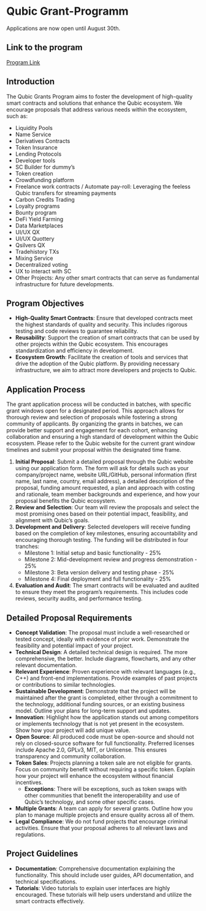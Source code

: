 # Qubic Grant-Programm

Applications are now open until August 30th.

## Link to the program

[Program Link](https://grants.qubic.org/)

## Introduction

The Qubic Grants Program aims to foster the development of high-quality smart contracts and solutions that enhance the Qubic ecosystem. We encourage proposals that address various needs within the ecosystem, such as:

- Liquidity Pools
- Name Service
- Derivatives Contracts
- Token Insurance
- Lending Protocols
- Developer tools
- SC Builder for dummy’s
- Token creation
- Crowdfunding platform
- Freelance work contracts / Automate pay-roll: Leveraging the feeless Qubic transfers for streaming payments
- Carbon Credits Trading
- Loyalty programs
- Bounty program
- DeFi Yield Farming
- Data Marketplaces
- UI/UX QX
- UI/UX Quottery
- Qsilvers QX
- Tradehistory TXs
- Mixing Service
- Decentralized voting
- UX to interact with SC
- Other Projects: Any other smart contracts that can serve as fundamental infrastructure for future developments.

## Program Objectives

- **High-Quality Smart Contracts**: Ensure that developed contracts meet the highest standards of quality and security. This includes rigorous testing and code reviews to guarantee reliability.
- **Reusability**: Support the creation of smart contracts that can be used by other projects within the Qubic ecosystem. This encourages standardization and efficiency in development.
- **Ecosystem Growth**: Facilitate the creation of tools and services that drive the adoption of the Qubic platform. By providing necessary infrastructure, we aim to attract more developers and projects to Qubic.

## Application Process

The grant application process will be conducted in batches, with specific grant windows open for a designated period. This approach allows for thorough review and selection of proposals while fostering a strong community of applicants. By organizing the grants in batches, we can provide better support and engagement for each cohort, enhancing collaboration and ensuring a high standard of development within the Qubic ecosystem. Please refer to the Qubic website for the current grant window timelines and submit your proposal within the designated time frame.

1. **Initial Proposal**: Submit a detailed proposal through the Qubic website using our application form. The form will ask for details such as your company/project name, website URL/GitHub, personal information (first name, last name, country, email address), a detailed description of the proposal, funding amount requested, a plan and approach with costing and rationale, team member backgrounds and experience, and how your proposal benefits the Qubic ecosystem.
2. **Review and Selection**: Our team will review the proposals and select the most promising ones based on their potential impact, feasibility, and alignment with Qubic’s goals.
3. **Development and Delivery**: Selected developers will receive funding based on the completion of key milestones, ensuring accountability and encouraging thorough testing. The funding will be distributed in four tranches:
    - Milestone 1: Initial setup and basic functionality - 25%
    - Milestone 2: Mid-development review and progress demonstration - 25%
    - Milestone 3: Beta version delivery and testing phase - 25%
    - Milestone 4: Final deployment and full functionality - 25%
4. **Evaluation and Audit**: The smart contracts will be evaluated and audited to ensure they meet the program’s requirements. This includes code reviews, security audits, and performance testing.

## Detailed Proposal Requirements

- **Concept Validation**: The proposal must include a well-researched or tested concept, ideally with evidence of prior work. Demonstrate the feasibility and potential impact of your project.
- **Technical Design**: A detailed technical design is required. The more comprehensive, the better. Include diagrams, flowcharts, and any other relevant documentation.
- **Relevant Experience**: Proven experience with relevant languages (e.g., C++) and front-end implementations. Provide examples of past projects or contributions to similar technologies.
- **Sustainable Development**: Demonstrate that the project will be maintained after the grant is completed, either through a commitment to the technology, additional funding sources, or an existing business model. Outline your plans for long-term support and updates.
- **Innovation**: Highlight how the application stands out among competitors or implements technology that is not yet present in the ecosystem. Show how your project will add unique value.
- **Open Source**: All produced code must be open-source and should not rely on closed-source software for full functionality. Preferred licenses include Apache 2.0, GPLv3, MIT, or Unlicense. This ensures transparency and community collaboration.
- **Token Sales**: Projects planning a token sale are not eligible for grants. Focus on community benefit without requiring a specific token. Explain how your project will enhance the ecosystem without financial incentives.
  - **Exceptions**: There will be exceptions, such as token swaps with other communities that benefit the interoperability and use of Qubic’s technology, and some other specific cases.
- **Multiple Grants**: A team can apply for several grants. Outline how you plan to manage multiple projects and ensure quality across all of them.
- **Legal Compliance**: We do not fund projects that encourage criminal activities. Ensure that your proposal adheres to all relevant laws and regulations.

## Project Guidelines

- **Documentation**: Comprehensive documentation explaining the functionality. This should include user guides, API documentation, and technical specifications.
- **Tutorials**: Video tutorials to explain user interfaces are highly encouraged. These tutorials will help users understand and utilize the smart contracts effectively.
